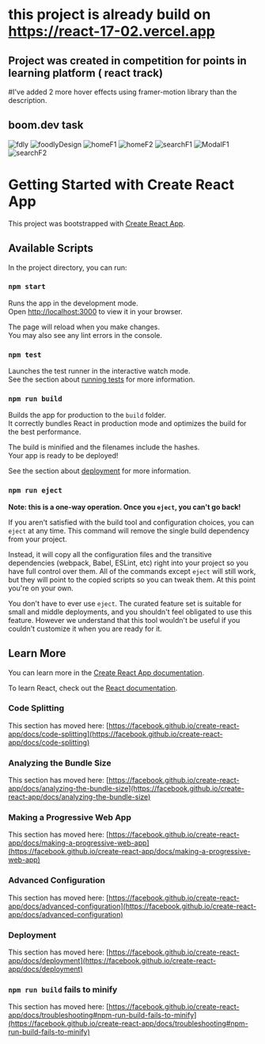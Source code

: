 # this project is already build on https://react-17-02.vercel.app
## Project was created in competition for points in learning platform ( react track)
#I've added 2 more hover effects using framer-motion library than the description.
## boom.dev task
![fdly](https://user-images.githubusercontent.com/122404168/219978502-5c867137-fec6-4033-9804-0fe54a2cfb11.PNG)
![foodlyDesign](https://user-images.githubusercontent.com/122404168/219978520-dbf3b8ac-7655-4984-ac7e-9fd15dc9b8e6.PNG)
![homeF1](https://user-images.githubusercontent.com/122404168/219978783-0f67fee3-86e5-4fc5-bc8e-aa5993f2c429.PNG)
![homeF2](https://user-images.githubusercontent.com/122404168/219978786-1e9dbb30-3170-4ce0-8415-5b444f5d77ec.PNG)
![searchF1](https://user-images.githubusercontent.com/122404168/219978807-b37b0e46-28bc-426d-9a92-e82232456e6f.PNG)
![ModalF1](https://user-images.githubusercontent.com/122404168/219979348-c5e11d6a-653d-4769-8cd9-a18e9eef4b1b.PNG)
![searchF2](https://user-images.githubusercontent.com/122404168/219978812-37a8ebb5-e418-4f6f-8a3f-e60722cbac46.PNG)

# Getting Started with Create React App

This project was bootstrapped with [Create React App](https://github.com/facebook/create-react-app).

## Available Scripts



In the project directory, you can run:

### `npm start`


Runs the app in the development mode.\
Open [http://localhost:3000](http://localhost:3000) to view it in your browser.

The page will reload when you make changes.\
You may also see any lint errors in the console.


### `npm test`

Launches the test runner in the interactive watch mode.\
See the section about [running tests](https://facebook.github.io/create-react-app/docs/running-tests) for more information.

### `npm run build`

Builds the app for production to the `build` folder.\
It correctly bundles React in production mode and optimizes the build for the best performance.

The build is minified and the filenames include the hashes.\
Your app is ready to be deployed!

See the section about [deployment](https://facebook.github.io/create-react-app/docs/deployment) for more information.


### `npm run eject`

  
**Note: this is a one-way operation. Once you `eject`, you can't go back!**

If you aren't satisfied with the build tool and configuration choices, you can `eject` at any time. This command will remove the single build dependency from your project.

Instead, it will copy all the configuration files and the transitive dependencies (webpack, Babel, ESLint, etc) right into your project so you have full control over them. All of the commands except `eject` will still work, but they will point to the copied scripts so you can tweak them. At this point you're on your own.

You don't have to ever use `eject`. The curated feature set is suitable for small and middle deployments, and you shouldn't feel obligated to use this feature. However we understand that this tool wouldn't be useful if you couldn't customize it when you are ready for it.

## Learn More

You can learn more in the [Create React App documentation](https://facebook.github.io/create-react-app/docs/getting-started).

To learn React, check out the [React documentation](https://reactjs.org/).

### Code Splitting

This section has moved here: [https://facebook.github.io/create-react-app/docs/code-splitting](https://facebook.github.io/create-react-app/docs/code-splitting)

### Analyzing the Bundle Size


This section has moved here: [https://facebook.github.io/create-react-app/docs/analyzing-the-bundle-size](https://facebook.github.io/create-react-app/docs/analyzing-the-bundle-size)

### Making a Progressive Web App

This section has moved here: [https://facebook.github.io/create-react-app/docs/making-a-progressive-web-app](https://facebook.github.io/create-react-app/docs/making-a-progressive-web-app)

### Advanced Configuration

This section has moved here: [https://facebook.github.io/create-react-app/docs/advanced-configuration](https://facebook.github.io/create-react-app/docs/advanced-configuration)

### Deployment

This section has moved here: [https://facebook.github.io/create-react-app/docs/deployment](https://facebook.github.io/create-react-app/docs/deployment)

### `npm run build` fails to minify

This section has moved here: [https://facebook.github.io/create-react-app/docs/troubleshooting#npm-run-build-fails-to-minify](https://facebook.github.io/create-react-app/docs/troubleshooting#npm-run-build-fails-to-minify)
